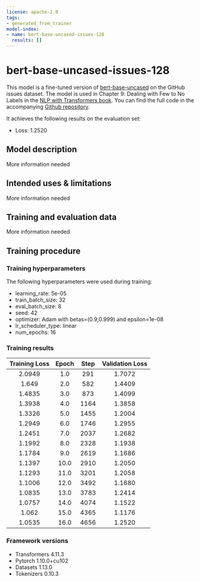 ```yaml
---
license: apache-2.0
tags:
- generated_from_trainer
model-index:
- name: bert-base-uncased-issues-128
  results: []
---
```


<!-- This model card has been generated automatically according to the information the Trainer had access to. You
should probably proofread and complete it, then remove this comment. -->

# bert-base-uncased-issues-128

This model is a fine-tuned version of [bert-base-uncased](https://huggingface.co/bert-base-uncased) on the GitHub issues dataset. The model is used in Chapter 9: Dealing with Few to No Labels in the [NLP with Transformers book](https://learning.oreilly.com/library/view/natural-language-processing/9781098103231/). You can find the full code in the accompanying [Github repository](https://github.com/nlp-with-transformers/notebooks/blob/main/09_few-to-no-labels.ipynb).

It achieves the following results on the evaluation set:
- Loss: 1.2520

## Model description

More information needed

## Intended uses & limitations

More information needed

## Training and evaluation data

More information needed

## Training procedure

### Training hyperparameters

The following hyperparameters were used during training:
- learning_rate: 5e-05
- train_batch_size: 32
- eval_batch_size: 8
- seed: 42
- optimizer: Adam with betas=(0.9,0.999) and epsilon=1e-08
- lr_scheduler_type: linear
- num_epochs: 16

### Training results

| Training Loss | Epoch | Step | Validation Loss |
|:-------------:|:-----:|:----:|:---------------:|
| 2.0949        | 1.0   | 291  | 1.7072          |
| 1.649         | 2.0   | 582  | 1.4409          |
| 1.4835        | 3.0   | 873  | 1.4099          |
| 1.3938        | 4.0   | 1164 | 1.3858          |
| 1.3326        | 5.0   | 1455 | 1.2004          |
| 1.2949        | 6.0   | 1746 | 1.2955          |
| 1.2451        | 7.0   | 2037 | 1.2682          |
| 1.1992        | 8.0   | 2328 | 1.1938          |
| 1.1784        | 9.0   | 2619 | 1.1686          |
| 1.1397        | 10.0  | 2910 | 1.2050          |
| 1.1293        | 11.0  | 3201 | 1.2058          |
| 1.1006        | 12.0  | 3492 | 1.1680          |
| 1.0835        | 13.0  | 3783 | 1.2414          |
| 1.0757        | 14.0  | 4074 | 1.1522          |
| 1.062         | 15.0  | 4365 | 1.1176          |
| 1.0535        | 16.0  | 4656 | 1.2520          |


### Framework versions

- Transformers 4.11.3
- Pytorch 1.10.0+cu102
- Datasets 1.13.0
- Tokenizers 0.10.3
